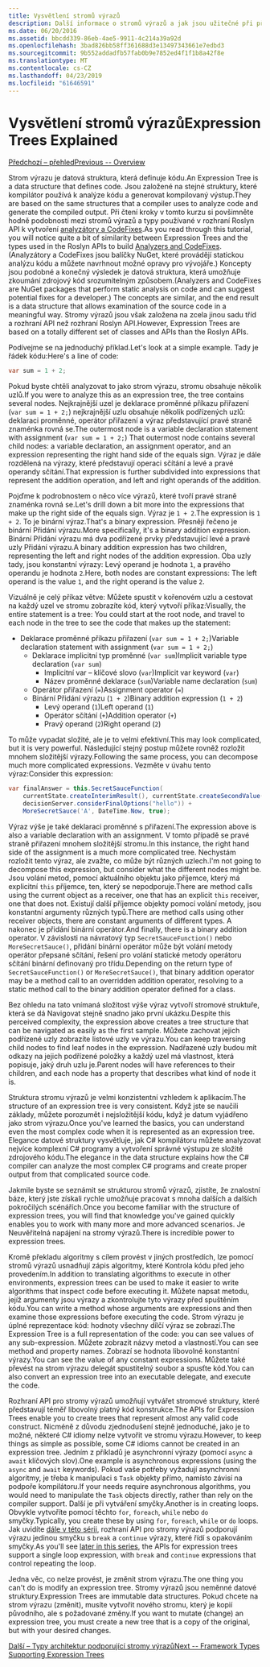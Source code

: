 ```yaml
---
title: Vysvětlení stromů výrazů
description: Další informace o stromů výrazů a jak jsou užitečné při překládání algoritmy pro externí spuštění a kontrolní kódu před jeho provedením.
ms.date: 06/20/2016
ms.assetid: bbcdd339-86eb-4ae5-9911-4c214a39a92d
ms.openlocfilehash: 3bad826bb58ff361688d3e13497343661e7edbd3
ms.sourcegitcommit: 9b552addadfb57fab0b9e7852ed4f1f1b8a42f8e
ms.translationtype: MT
ms.contentlocale: cs-CZ
ms.lasthandoff: 04/23/2019
ms.locfileid: "61646591"
---
```

# <a name="expression-trees-explained"></a><span data-ttu-id="b2787-103">Vysvětlení stromů výrazů</span><span class="sxs-lookup"><span data-stu-id="b2787-103">Expression Trees Explained</span></span>

[<span data-ttu-id="b2787-104">Předchozí – přehled</span><span class="sxs-lookup"><span data-stu-id="b2787-104">Previous -- Overview</span></span>](expression-trees.md)

<span data-ttu-id="b2787-105">Strom výrazu je datová struktura, která definuje kódu.</span><span class="sxs-lookup"><span data-stu-id="b2787-105">An Expression Tree is a data structure that defines code.</span></span> <span data-ttu-id="b2787-106">Jsou založené na stejné struktury, které kompilátor používá k analýze kódu a generovat kompilovaný výstup.</span><span class="sxs-lookup"><span data-stu-id="b2787-106">They are based on the same structures that a compiler uses to analyze code and generate the compiled output.</span></span> <span data-ttu-id="b2787-107">Při čtení kroky v tomto kurzu si povšimněte hodně podobnosti mezi stromů výrazů a typy používané v rozhraní Roslyn API k vytvoření [analyzátory a CodeFixes](https://github.com/dotnet/roslyn-analyzers).</span><span class="sxs-lookup"><span data-stu-id="b2787-107">As you read through this tutorial, you will notice quite a bit of similarity between Expression Trees and the types used in the Roslyn APIs to build [Analyzers and CodeFixes](https://github.com/dotnet/roslyn-analyzers).</span></span>
<span data-ttu-id="b2787-108">(Analyzátory a CodeFixes jsou balíčky NuGet, které provádějí statickou analýzu kódu a můžete navrhnout možné opravy pro vývojáře.) Koncepty jsou podobné a konečný výsledek je datová struktura, která umožňuje zkoumání zdrojový kód srozumitelným způsobem.</span><span class="sxs-lookup"><span data-stu-id="b2787-108">(Analyzers and CodeFixes are NuGet packages that perform static analysis on code and can suggest potential fixes for a developer.) The concepts are similar, and the end result is a data structure that allows examination of the source code in a meaningful way.</span></span> <span data-ttu-id="b2787-109">Stromy výrazů jsou však založena na zcela jinou sadu tříd a rozhraní API než rozhraní Roslyn API.</span><span class="sxs-lookup"><span data-stu-id="b2787-109">However, Expression Trees are based on a totally different set of classes and APIs than the Roslyn APIs.</span></span>

<span data-ttu-id="b2787-110">Podívejme se na jednoduchý příklad.</span><span class="sxs-lookup"><span data-stu-id="b2787-110">Let's look at a simple example.</span></span>
<span data-ttu-id="b2787-111">Tady je řádek kódu:</span><span class="sxs-lookup"><span data-stu-id="b2787-111">Here's a line of code:</span></span>

```csharp
var sum = 1 + 2;
```

<span data-ttu-id="b2787-112">Pokud byste chtěli analyzovat to jako strom výrazu, stromu obsahuje několik uzlů.</span><span class="sxs-lookup"><span data-stu-id="b2787-112">If you were to analyze this as an expression tree, the tree contains several nodes.</span></span>
<span data-ttu-id="b2787-113">Nejkrajnější uzel je deklarace proměnné příkazu přiřazení (`var sum = 1 + 2;`) nejkrajnější uzlu obsahuje několik podřízených uzlů: deklaraci proměnné, operátor přiřazení a výraz představující pravé straně znaménka rovná se.</span><span class="sxs-lookup"><span data-stu-id="b2787-113">The outermost node is a variable declaration statement with assignment (`var sum = 1 + 2;`) That outermost node contains several child nodes: a variable declaration, an assignment operator, and an expression representing the right hand side of the equals sign.</span></span> <span data-ttu-id="b2787-114">Výraz je dále rozdělená na výrazy, které představují operaci sčítání a levé a pravé operandy sčítání.</span><span class="sxs-lookup"><span data-stu-id="b2787-114">That expression is further subdivided into expressions that represent the addition operation, and left and right operands of the addition.</span></span>

<span data-ttu-id="b2787-115">Pojďme k podrobnostem o něco více výrazů, které tvoří pravé straně znaménka rovná se.</span><span class="sxs-lookup"><span data-stu-id="b2787-115">Let's drill down a bit more into the expressions that make up the right side of the equals sign.</span></span>
<span data-ttu-id="b2787-116">Výraz je `1 + 2`.</span><span class="sxs-lookup"><span data-stu-id="b2787-116">The expression is `1 + 2`.</span></span> <span data-ttu-id="b2787-117">To je binární výraz.</span><span class="sxs-lookup"><span data-stu-id="b2787-117">That's a binary expression.</span></span> <span data-ttu-id="b2787-118">Přesněji řečeno je binární Přidání výrazu.</span><span class="sxs-lookup"><span data-stu-id="b2787-118">More specifically, it's a binary addition expression.</span></span> <span data-ttu-id="b2787-119">Binární Přidání výrazu má dva podřízené prvky představující levé a pravé uzly Přidání výrazu.</span><span class="sxs-lookup"><span data-stu-id="b2787-119">A binary addition expression has two children, representing the left and right nodes of the addition expression.</span></span> <span data-ttu-id="b2787-120">Oba uzly tady, jsou konstantní výrazy: Levý operand je hodnota `1`, a pravého operandu je hodnota `2`.</span><span class="sxs-lookup"><span data-stu-id="b2787-120">Here, both nodes are constant expressions: The left operand is the value `1`, and the right operand is the value `2`.</span></span>

<span data-ttu-id="b2787-121">Vizuálně je celý příkaz větve: Můžete spustit v kořenovém uzlu a cestovat na každý uzel ve stromu zobrazíte kód, který vytvoří příkaz:</span><span class="sxs-lookup"><span data-stu-id="b2787-121">Visually, the entire statement is a tree: You could start at the root node, and travel to each node in the tree to see the code that makes up the statement:</span></span>

- <span data-ttu-id="b2787-122">Deklarace proměnné příkazu přiřazení (`var sum = 1 + 2;`)</span><span class="sxs-lookup"><span data-stu-id="b2787-122">Variable declaration statement with assignment (`var sum = 1 + 2;`)</span></span>
  * <span data-ttu-id="b2787-123">Deklarace implicitní typ proměnné (`var sum`)</span><span class="sxs-lookup"><span data-stu-id="b2787-123">Implicit variable type declaration (`var sum`)</span></span>
    - <span data-ttu-id="b2787-124">Implicitní var – klíčové slovo (`var`)</span><span class="sxs-lookup"><span data-stu-id="b2787-124">Implicit var keyword (`var`)</span></span>
    - <span data-ttu-id="b2787-125">Název proměnné deklarace (`sum`)</span><span class="sxs-lookup"><span data-stu-id="b2787-125">Variable name declaration (`sum`)</span></span>
  * <span data-ttu-id="b2787-126">Operátor přiřazení (`=`)</span><span class="sxs-lookup"><span data-stu-id="b2787-126">Assignment operator (`=`)</span></span>
  * <span data-ttu-id="b2787-127">Binární Přidání výrazu (`1 + 2`)</span><span class="sxs-lookup"><span data-stu-id="b2787-127">Binary addition expression (`1 + 2`)</span></span>
    - <span data-ttu-id="b2787-128">Levý operand (`1`)</span><span class="sxs-lookup"><span data-stu-id="b2787-128">Left operand (`1`)</span></span>
    - <span data-ttu-id="b2787-129">Operátor sčítání (`+`)</span><span class="sxs-lookup"><span data-stu-id="b2787-129">Addition operator (`+`)</span></span>
    - <span data-ttu-id="b2787-130">Pravý operand (`2`)</span><span class="sxs-lookup"><span data-stu-id="b2787-130">Right operand (`2`)</span></span>

<span data-ttu-id="b2787-131">To může vypadat složité, ale je to velmi efektivní.</span><span class="sxs-lookup"><span data-stu-id="b2787-131">This may look complicated, but it is very powerful.</span></span> <span data-ttu-id="b2787-132">Následující stejný postup můžete rovněž rozložit mnohem složitější výrazy.</span><span class="sxs-lookup"><span data-stu-id="b2787-132">Following the same process, you can decompose much more complicated expressions.</span></span> <span data-ttu-id="b2787-133">Vezměte v úvahu tento výraz:</span><span class="sxs-lookup"><span data-stu-id="b2787-133">Consider this expression:</span></span>

```csharp
var finalAnswer = this.SecretSauceFunction(
    currentState.createInterimResult(), currentState.createSecondValue(1, 2),
    decisionServer.considerFinalOptions("hello")) +
    MoreSecretSauce('A', DateTime.Now, true);
```

<span data-ttu-id="b2787-134">Výraz výše je také deklaraci proměnné s přiřazení.</span><span class="sxs-lookup"><span data-stu-id="b2787-134">The expression above is also a variable declaration with an assignment.</span></span>
<span data-ttu-id="b2787-135">V tomto případě se pravé straně přiřazení mnohem složitější stromu.</span><span class="sxs-lookup"><span data-stu-id="b2787-135">In this instance, the right hand side of the assignment is a much more complicated tree.</span></span>
<span data-ttu-id="b2787-136">Nechystám rozložit tento výraz, ale zvažte, co může být různých uzlech.</span><span class="sxs-lookup"><span data-stu-id="b2787-136">I'm not going to decompose this expression, but consider what the different nodes might be.</span></span> <span data-ttu-id="b2787-137">Jsou volání metod, pomocí aktuálního objektu jako příjemce, který má explicitní `this` příjemce, ten, který se nepodporuje.</span><span class="sxs-lookup"><span data-stu-id="b2787-137">There are method calls using the current object as a receiver, one that has an explicit `this` receiver, one that does not.</span></span> <span data-ttu-id="b2787-138">Existují další příjemce objekty pomocí volání metody, jsou konstantní argumenty různých typů.</span><span class="sxs-lookup"><span data-stu-id="b2787-138">There are method calls using other receiver objects, there are constant arguments of different types.</span></span> <span data-ttu-id="b2787-139">A nakonec je přidání binární operátor.</span><span class="sxs-lookup"><span data-stu-id="b2787-139">And finally, there is a binary addition operator.</span></span> <span data-ttu-id="b2787-140">V závislosti na návratový typ `SecretSauceFunction()` nebo `MoreSecretSauce()`, přidání binární operátor může být volání metody operátor přepsané sčítání, řešení pro volání statické metody operátoru sčítání binární definovaný pro třídu.</span><span class="sxs-lookup"><span data-stu-id="b2787-140">Depending on the return type of `SecretSauceFunction()` or `MoreSecretSauce()`, that binary addition operator may be a method call to an overridden addition operator, resolving to a static method call to the binary addition operator defined for a class.</span></span>

<span data-ttu-id="b2787-141">Bez ohledu na tato vnímaná složitost výše výraz vytvoří stromové struktuře, která se dá Navigovat stejně snadno jako první ukázku.</span><span class="sxs-lookup"><span data-stu-id="b2787-141">Despite this perceived complexity, the expression above creates a tree structure that can be navigated as easily as the first sample.</span></span> <span data-ttu-id="b2787-142">Můžete zachovat jejich podřízené uzly zobrazíte listové uzly ve výrazu.</span><span class="sxs-lookup"><span data-stu-id="b2787-142">You can keep traversing child nodes to find leaf nodes in the expression.</span></span> <span data-ttu-id="b2787-143">Nadřazené uzly budou mít odkazy na jejich podřízené položky a každý uzel má vlastnost, která popisuje, jaký druh uzlu je.</span><span class="sxs-lookup"><span data-stu-id="b2787-143">Parent nodes will have references to their children, and each node has a property that describes what kind of node it is.</span></span>

<span data-ttu-id="b2787-144">Struktura stromu výrazů je velmi konzistentní vzhledem k aplikacím.</span><span class="sxs-lookup"><span data-stu-id="b2787-144">The structure of an expression tree is very consistent.</span></span> <span data-ttu-id="b2787-145">Když jste se naučili základy, můžete porozumět i nejsložitější kódu, když je datum vyjádřeno jako strom výrazu.</span><span class="sxs-lookup"><span data-stu-id="b2787-145">Once you've learned the basics, you can understand even the most complex code when it is represented as an expression tree.</span></span> <span data-ttu-id="b2787-146">Elegance datové struktury vysvětluje, jak C# kompilátoru můžete analyzovat nejvíce komplexní C# programy a vytvoření správné výstupu ze složité zdrojového kódu.</span><span class="sxs-lookup"><span data-stu-id="b2787-146">The elegance in the data structure explains how the C# compiler can analyze the most complex C# programs and create proper output from that complicated source code.</span></span>

<span data-ttu-id="b2787-147">Jakmile byste se seznámit se strukturou stromů výrazů, zjistíte, že znalostní báze, který jste získali rychle umožňuje pracovat s mnoha dalších a dalších pokročilých scénářích.</span><span class="sxs-lookup"><span data-stu-id="b2787-147">Once you become familiar with the structure of expression trees, you will find that knowledge you've gained quickly enables you to work with many more and more advanced scenarios.</span></span> <span data-ttu-id="b2787-148">Je Neuvěřitelná napájení na stromy výrazů.</span><span class="sxs-lookup"><span data-stu-id="b2787-148">There is incredible power to expression trees.</span></span>

<span data-ttu-id="b2787-149">Kromě překladu algoritmy s cílem provést v jiných prostředích, lze pomocí stromů výrazů usnadňují zápis algoritmy, které Kontrola kódu před jeho provedením.</span><span class="sxs-lookup"><span data-stu-id="b2787-149">In addition to translating algorithms to execute in other environments, expression trees can be used to make it easier to write algorithms that inspect code before executing it.</span></span> <span data-ttu-id="b2787-150">Můžete napsat metodu, jejíž argumenty jsou výrazy a zkontrolujte tyto výrazy před spuštěním kódu.</span><span class="sxs-lookup"><span data-stu-id="b2787-150">You can write a method whose arguments are expressions and then examine those expressions before executing the code.</span></span> <span data-ttu-id="b2787-151">Strom výrazu je úplné reprezentace kód: hodnoty všechny dílčí výraz se zobrazí.</span><span class="sxs-lookup"><span data-stu-id="b2787-151">The Expression Tree is a full representation of the code: you can see values of any sub-expression.</span></span>
<span data-ttu-id="b2787-152">Můžete zobrazit názvy metod a vlastností.</span><span class="sxs-lookup"><span data-stu-id="b2787-152">You can see method and property names.</span></span> <span data-ttu-id="b2787-153">Zobrazí se hodnota libovolné konstantní výrazy.</span><span class="sxs-lookup"><span data-stu-id="b2787-153">You can see the value of any constant expressions.</span></span>
<span data-ttu-id="b2787-154">Můžete také převést na strom výrazu delegát spustitelný soubor a spusťte kód.</span><span class="sxs-lookup"><span data-stu-id="b2787-154">You can also convert an expression tree into an executable delegate, and execute the code.</span></span>

<span data-ttu-id="b2787-155">Rozhraní API pro stromy výrazů umožňují vytvářet stromové struktury, které představují téměř libovolný platný kód konstrukce.</span><span class="sxs-lookup"><span data-stu-id="b2787-155">The APIs for Expression Trees enable you to create trees that represent almost any valid code construct.</span></span> <span data-ttu-id="b2787-156">Nicméně z důvodu zjednodušení stejně jednoduché, jako je to možné, některé C# idiomy nelze vytvořit ve stromu výrazu.</span><span class="sxs-lookup"><span data-stu-id="b2787-156">However, to keep things as simple as possible, some C# idioms cannot be created in an expression tree.</span></span> <span data-ttu-id="b2787-157">Jedním z příkladů je asynchronní výrazy (pomocí `async` a `await` klíčových slov).</span><span class="sxs-lookup"><span data-stu-id="b2787-157">One example is asynchronous expressions (using the `async` and `await` keywords).</span></span> <span data-ttu-id="b2787-158">Pokud vaše potřeby vyžadují asynchronní algoritmy, je třeba k manipulaci s `Task` objekty přímo, namísto závisí na podpoře kompilátoru.</span><span class="sxs-lookup"><span data-stu-id="b2787-158">If your needs require asynchronous algorithms, you would need to manipulate the `Task` objects directly, rather than rely on the compiler support.</span></span> <span data-ttu-id="b2787-159">Další je při vytváření smyčky.</span><span class="sxs-lookup"><span data-stu-id="b2787-159">Another is in creating loops.</span></span> <span data-ttu-id="b2787-160">Obvykle vytvoříte pomocí těchto `for`, `foreach`, `while` nebo `do` smyčky.</span><span class="sxs-lookup"><span data-stu-id="b2787-160">Typically, you create these by using `for`, `foreach`, `while` or `do` loops.</span></span> <span data-ttu-id="b2787-161">Jak uvidíte [dále v této sérii](expression-trees-building.md), rozhraní API pro stromy výrazů podporují výrazu jedinou smyčku s `break` a `continue` výrazy, které řídí s opakováním smyčky.</span><span class="sxs-lookup"><span data-stu-id="b2787-161">As you'll see [later in this series](expression-trees-building.md), the APIs for expression trees support a single loop expression, with `break` and `continue` expressions that control repeating the loop.</span></span>

<span data-ttu-id="b2787-162">Jedna věc, co nelze provést, je změnit strom výrazu.</span><span class="sxs-lookup"><span data-stu-id="b2787-162">The one thing you can't do is modify an expression tree.</span></span>  <span data-ttu-id="b2787-163">Stromy výrazů jsou neměnné datové struktury.</span><span class="sxs-lookup"><span data-stu-id="b2787-163">Expression Trees are immutable data structures.</span></span> <span data-ttu-id="b2787-164">Pokud chcete na strom výrazu (změnit), musíte vytvořit nového stromu, který je kopií původního, ale s požadované změny.</span><span class="sxs-lookup"><span data-stu-id="b2787-164">If you want to mutate (change) an expression tree, you must create a new tree that is a copy of the original, but with your desired changes.</span></span>

[<span data-ttu-id="b2787-165">Další – Typy architektur podporující stromy výrazů</span><span class="sxs-lookup"><span data-stu-id="b2787-165">Next -- Framework Types Supporting Expression Trees</span></span>](expression-classes.md)

